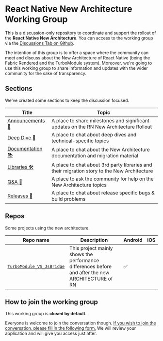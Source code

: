 # React Native New Architecture Working Group

This is a discussion-only repository to coordinate and support the rollout of the **React Native New Architecture**. 
You can access to the working group via the [Discussions Tab on Github](https://github.com/reactwg/react-native-new-architecture/discussions).

The intention of this group is to offer a space where the community can meet and discuss about the New Architecture of React Native (being the Fabric Rendered and the TurboModule system). Moreover, we're going to use this working group to share information and updates with the wider community for the sake of transparency.

## Sections

We've created some sections to keep the discussion focused.

| Title | Topic |
| --- | --- |
| [Announcements 📣](https://github.com/reactwg/react-native-new-architecture/discussions/categories/announcements) | A place to share milestones and significant updates on the RN New Architecture Rollout |
| [Deep Dive 🐳](https://github.com/reactwg/react-native-new-architecture/discussions/categories/deep-dive) | A place to chat about deep dives and technical-specific topics |
| [Documentation 📚](https://github.com/reactwg/react-native-new-architecture/discussions/categories/documentation) | A place to chat about the New Architecture documentation and migration material |
| [Libraries 🛠](https://github.com/reactwg/react-native-new-architecture/discussions/categories/libraries) | A place to chat about 3rd party libraries and their migration story to the New Architecture |
| [Q&A 🤝](https://github.com/reactwg/react-native-new-architecture/discussions/categories/q-a) | A place to ask the community for help on the New Architecture topics |
| [Releases 🏁](https://github.com/reactwg/react-native-new-architecture/discussions/categories/releases) | A place to chat about release specific bugs & build problems |

## Repos

Some projects using the new architecture.

| Repo name | Description | Android | iOS |
| --- | --- | --- | --- |
| [`TurboModule_VS_JsBridge`](https://github.com/bozaigao/TurboModule_VS_JsBridge) | This project mainly shows the performance differences before and after the new ARCHITECTURE of RN | ✅ | |

## How to join the working group

This working group is **closed by default**.

Everyone is welcome to join the conversation though. 
[If you wish to join the conversation, please fill in the following form.](https://forms.gle/8emgdwFZXuzEpyyn9)
We will review your application and will give you access just after.
